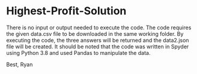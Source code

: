 # Highest-Profit-Solution

There is no input or output needed to execute the code.
The code requires the given data.csv file to be downloaded in the same working folder.
By executing the code, the three answers will be returned and the data2.json  file will be created.
It should be noted that the code was written in Spyder using Python 3.8 and used Pandas to manipulate the data.

Best,
Ryan

